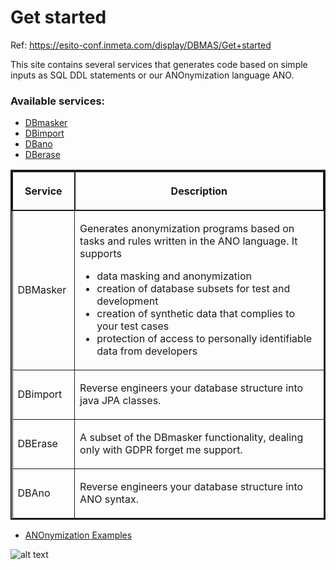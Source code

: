 
# Get started

Ref: https://esito-conf.inmeta.com/display/DBMAS/Get+started


This site contains several services that generates code based on simple inputs as SQL DDL statements or our ANOnymization language ANO.


### Available services:

* [DBmasker](db-masker.md)
* [DBimport](db-import.md)
* [DBano](db-ano.md)
* [DBerase](db-erase.md)

<table width="100%" style="border: 2px solid;">
<tr>
<th width="20%" style="border: 2px solid;">

Service

</th>
<th style="border: 2px solid;">

Description

</th>
</tr>

<tr>
<td style="border: 1px solid;">

DBMasker

</td>
<td style="border: 1px solid;">

Generates anonymization programs based on tasks and rules written in the ANO language. It supports

- data masking and anonymization
- creation of database subsets for test and development
- creation of synthetic data that complies to your test cases
- protection of access to personally identifiable data from developers

</td>

</tr>

<tr>
<td style="border: 1px solid;">

DBimport

</td>
<td style="border: 1px solid;">

Reverse engineers your database structure into java JPA classes.


</td>

</tr>

<tr>
<td style="border: 1px solid;">

DBErase

</td>
<td style="border: 1px solid;">

A subset of the DBmasker functionality, dealing only with GDPR forget me support.

</td>

</tr>

<tr>
<td style="border: 1px solid;">

DBAno

</td>
<td style="border: 1px solid;">

Reverse engineers your database structure into ANO syntax.

</td>

</tr>

</table>

* [ANOnymization Examples](anonymization-examples.md)



[subscription]: /img/docs/subscription.png "Logged in dashboard"
![alt text][subscription]

